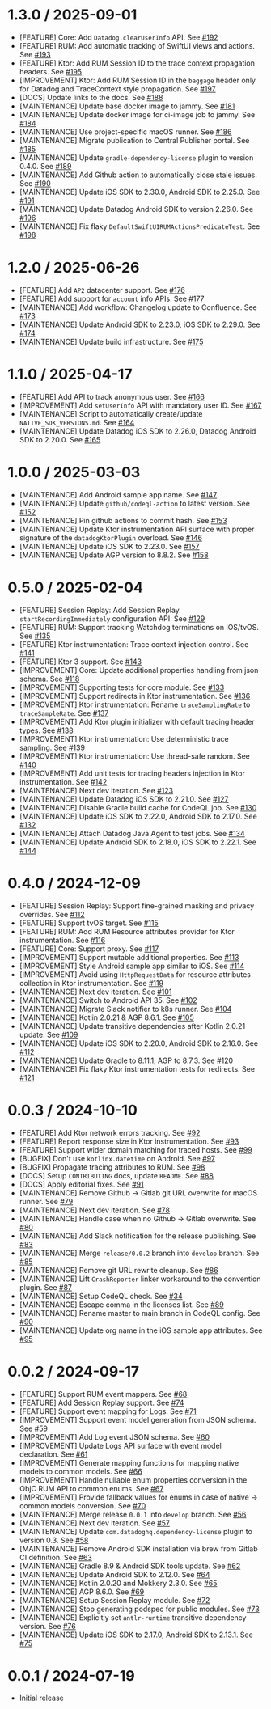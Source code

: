 # 1.3.0 / 2025-09-01

* [FEATURE] Core: Add `Datadog.clearUserInfo` API. See [#192](https://github.com/DataDog/dd-sdk-kotlin-multiplatform/pull/192)
* [FEATURE] RUM: Add automatic tracking of SwiftUI views and actions. See [#193](https://github.com/DataDog/dd-sdk-kotlin-multiplatform/pull/193)
* [FEATURE] Ktor: Add RUM Session ID to the trace context propagation headers. See [#195](https://github.com/DataDog/dd-sdk-kotlin-multiplatform/pull/195)
* [IMPROVEMENT] Ktor: Add RUM Session ID in the `baggage` header only for Datadog and TraceContext style propagation. See [#197](https://github.com/DataDog/dd-sdk-kotlin-multiplatform/pull/197)
* [DOCS] Update links to the docs. See [#188](https://github.com/DataDog/dd-sdk-kotlin-multiplatform/pull/188)
* [MAINTENANCE] Update base docker image to jammy. See [#181](https://github.com/DataDog/dd-sdk-kotlin-multiplatform/pull/181)
* [MAINTENANCE] Update docker image for ci-image job to jammy. See [#184](https://github.com/DataDog/dd-sdk-kotlin-multiplatform/pull/184)
* [MAINTENANCE] Use project-specific macOS runner. See [#186](https://github.com/DataDog/dd-sdk-kotlin-multiplatform/pull/186)
* [MAINTENANCE] Migrate publication to Central Publisher portal. See [#185](https://github.com/DataDog/dd-sdk-kotlin-multiplatform/pull/185)
* [MAINTENANCE] Update `gradle-dependency-license` plugin to version 0.4.0. See [#189](https://github.com/DataDog/dd-sdk-kotlin-multiplatform/pull/189)
* [MAINTENANCE] Add Github action to automatically close stale issues. See [#190](https://github.com/DataDog/dd-sdk-kotlin-multiplatform/pull/190)
* [MAINTENANCE] Update iOS SDK to 2.30.0, Android SDK to 2.25.0. See [#191](https://github.com/DataDog/dd-sdk-kotlin-multiplatform/pull/191)
* [MAINTENANCE] Update Datadog Android SDK to version 2.26.0. See [#196](https://github.com/DataDog/dd-sdk-kotlin-multiplatform/pull/196)
* [MAINTENANCE] Fix flaky `DefaultSwiftUIRUMActionsPredicateTest`. See [#198](https://github.com/DataDog/dd-sdk-kotlin-multiplatform/pull/198)

# 1.2.0 / 2025-06-26

* [FEATURE] Add `AP2` datacenter support. See [#176](https://github.com/DataDog/dd-sdk-kotlin-multiplatform/pull/176)
* [FEATURE] Add support for `account` info APIs. See [#177](https://github.com/DataDog/dd-sdk-kotlin-multiplatform/pull/177)
* [MAINTENANCE] Add workflow: Changelog update to Confluence. See [#173](https://github.com/DataDog/dd-sdk-kotlin-multiplatform/pull/173)
* [MAINTENANCE] Update Android SDK to 2.23.0, iOS SDK to 2.29.0. See [#174](https://github.com/DataDog/dd-sdk-kotlin-multiplatform/pull/174)
* [MAINTENANCE] Update build infrastructure. See [#175](https://github.com/DataDog/dd-sdk-kotlin-multiplatform/pull/175)

# 1.1.0 / 2025-04-17

* [FEATURE] Add API to track anonymous user. See [#166](https://github.com/DataDog/dd-sdk-kotlin-multiplatform/pull/166)
* [IMPROVEMENT] Add `setUserInfo` API with mandatory user ID. See [#167](https://github.com/DataDog/dd-sdk-kotlin-multiplatform/pull/167)
* [MAINTENANCE] Script to automatically create/update `NATIVE_SDK_VERSIONS.md`. See [#164](https://github.com/DataDog/dd-sdk-kotlin-multiplatform/pull/164)
* [MAINTENANCE] Update Datadog iOS SDK to 2.26.0, Datadog Android SDK to 2.20.0. See [#165](https://github.com/DataDog/dd-sdk-kotlin-multiplatform/pull/165)

# 1.0.0 / 2025-03-03

* [MAINTENANCE] Add Android sample app name. See [#147](https://github.com/DataDog/dd-sdk-kotlin-multiplatform/pull/147)
* [MAINTENANCE] Update `github/codeql-action` to latest version. See [#152](https://github.com/DataDog/dd-sdk-kotlin-multiplatform/pull/152)
* [MAINTENANCE] Pin github actions to commit hash. See [#153](https://github.com/DataDog/dd-sdk-kotlin-multiplatform/pull/153)
* [MAINTENANCE] Update Ktor instrumentation API surface with proper signature of the `datadogKtorPlugin` overload. See [#146](https://github.com/DataDog/dd-sdk-kotlin-multiplatform/pull/146)
* [MAINTENANCE] Update iOS SDK to 2.23.0. See [#157](https://github.com/DataDog/dd-sdk-kotlin-multiplatform/pull/157)
* [MAINTENANCE] Update AGP version to 8.8.2. See [#158](https://github.com/DataDog/dd-sdk-kotlin-multiplatform/pull/158)

# 0.5.0 / 2025-02-04

* [FEATURE] Session Replay: Add Session Replay `startRecordingImmediately` configuration API. See [#129](https://github.com/DataDog/dd-sdk-kotlin-multiplatform/pull/129)
* [FEATURE] RUM: Support tracking Watchdog terminations on iOS/tvOS. See [#135](https://github.com/DataDog/dd-sdk-kotlin-multiplatform/pull/135)
* [FEATURE] Ktor instrumentation: Trace context injection control. See [#141](https://github.com/DataDog/dd-sdk-kotlin-multiplatform/pull/141)
* [FEATURE] Ktor 3 support. See [#143](https://github.com/DataDog/dd-sdk-kotlin-multiplatform/pull/143)
* [IMPROVEMENT] Core: Update additional properties handling from json schema. See [#118](https://github.com/DataDog/dd-sdk-kotlin-multiplatform/pull/118)
* [IMPROVEMENT] Supporting tests for core module. See [#133](https://github.com/DataDog/dd-sdk-kotlin-multiplatform/pull/133)
* [IMPROVEMENT] Support redirects in Ktor instrumentation. See [#136](https://github.com/DataDog/dd-sdk-kotlin-multiplatform/pull/136)
* [IMPROVEMENT] Ktor instrumentation: Rename `traceSamplingRate` to `traceSampleRate`. See [#137](https://github.com/DataDog/dd-sdk-kotlin-multiplatform/pull/137)
* [IMPROVEMENT] Add Ktor plugin initializer with default tracing header types. See [#138](https://github.com/DataDog/dd-sdk-kotlin-multiplatform/pull/138)
* [IMPROVEMENT] Ktor instrumentation: Use deterministic trace sampling. See [#139](https://github.com/DataDog/dd-sdk-kotlin-multiplatform/pull/139)
* [IMPROVEMENT] Ktor instrumentation: Use thread-safe random. See [#140](https://github.com/DataDog/dd-sdk-kotlin-multiplatform/pull/140)
* [IMPROVEMENT] Add unit tests for tracing headers injection in Ktor instrumentation. See [#142](https://github.com/DataDog/dd-sdk-kotlin-multiplatform/pull/142)
* [MAINTENANCE] Next dev iteration. See [#123](https://github.com/DataDog/dd-sdk-kotlin-multiplatform/pull/123)
* [MAINTENANCE] Update Datadog iOS SDK to 2.21.0. See [#127](https://github.com/DataDog/dd-sdk-kotlin-multiplatform/pull/127)
* [MAINTENANCE] Disable Gradle build cache for CodeQL job. See [#130](https://github.com/DataDog/dd-sdk-kotlin-multiplatform/pull/130)
* [MAINTENANCE] Update iOS SDK to 2.22.0, Android SDK to 2.17.0. See [#132](https://github.com/DataDog/dd-sdk-kotlin-multiplatform/pull/132)
* [MAINTENANCE] Attach Datadog Java Agent to test jobs. See [#134](https://github.com/DataDog/dd-sdk-kotlin-multiplatform/pull/134)
* [MAINTENANCE] Update Android SDK to 2.18.0, iOS SDK to 2.22.1. See [#144](https://github.com/DataDog/dd-sdk-kotlin-multiplatform/pull/144)

# 0.4.0 / 2024-12-09

* [FEATURE] Session Replay: Support fine-grained masking and privacy overrides. See [#112](https://github.com/DataDog/dd-sdk-kotlin-multiplatform/pull/112)
* [FEATURE] Support tvOS target. See [#115](https://github.com/DataDog/dd-sdk-kotlin-multiplatform/pull/115)
* [FEATURE] RUM: Add RUM Resource attributes provider for Ktor instrumentation. See [#116](https://github.com/DataDog/dd-sdk-kotlin-multiplatform/pull/116)
* [FEATURE] Core: Support proxy. See [#117](https://github.com/DataDog/dd-sdk-kotlin-multiplatform/pull/117)
* [IMPROVEMENT] Support mutable additional properties. See [#113](https://github.com/DataDog/dd-sdk-kotlin-multiplatform/pull/113)
* [IMPROVEMENT] Style Android sample app similar to iOS. See [#114](https://github.com/DataDog/dd-sdk-kotlin-multiplatform/pull/114)
* [IMPROVEMENT] Avoid using `HttpRequestData` for resource attributes collection in Ktor instrumentation. See [#119](https://github.com/DataDog/dd-sdk-kotlin-multiplatform/pull/119)
* [MAINTENANCE] Next dev iteration. See [#101](https://github.com/DataDog/dd-sdk-kotlin-multiplatform/pull/101)
* [MAINTENANCE] Switch to Android API 35. See [#102](https://github.com/DataDog/dd-sdk-kotlin-multiplatform/pull/102)
* [MAINTENANCE] Migrate Slack notifier to k8s runner. See [#104](https://github.com/DataDog/dd-sdk-kotlin-multiplatform/pull/104)
* [MAINTENANCE] Kotlin 2.0.21 & AGP 8.6.1. See [#105](https://github.com/DataDog/dd-sdk-kotlin-multiplatform/pull/105)
* [MAINTENANCE] Update transitive dependencies after Kotlin 2.0.21 update. See [#109](https://github.com/DataDog/dd-sdk-kotlin-multiplatform/pull/109)
* [MAINTENANCE] Update iOS SDK to 2.20.0, Android SDK to 2.16.0. See [#112](https://github.com/DataDog/dd-sdk-kotlin-multiplatform/pull/112)
* [MAINTENANCE] Update Gradle to 8.11.1, AGP to 8.7.3. See [#120](https://github.com/DataDog/dd-sdk-kotlin-multiplatform/pull/120)
* [MAINTENANCE] Fix flaky Ktor instrumentation tests for redirects. See [#121](https://github.com/DataDog/dd-sdk-kotlin-multiplatform/pull/121)

# 0.0.3 / 2024-10-10

* [FEATURE] Add Ktor network errors tracking. See [#92](https://github.com/DataDog/dd-sdk-kotlin-multiplatform/pull/92)
* [FEATURE] Report response size in Ktor instrumentation. See [#93](https://github.com/DataDog/dd-sdk-kotlin-multiplatform/pull/93)
* [FEATURE] Support wider domain matching for traced hosts. See [#99](https://github.com/DataDog/dd-sdk-kotlin-multiplatform/pull/99)
* [BUGFIX] Don't use `kotlinx.datetime` on Android. See [#97](https://github.com/DataDog/dd-sdk-kotlin-multiplatform/pull/97)
* [BUGFIX] Propagate tracing attributes to RUM. See [#98](https://github.com/DataDog/dd-sdk-kotlin-multiplatform/pull/98)
* [DOCS] Setup `CONTRIBUTING` docs, update `README`. See [#88](https://github.com/DataDog/dd-sdk-kotlin-multiplatform/pull/88)
* [DOCS] Apply editorial fixes. See [#91](https://github.com/DataDog/dd-sdk-kotlin-multiplatform/pull/91)
* [MAINTENANCE] Remove Github -> Gitlab git URL overwrite for macOS runner. See [#79](https://github.com/DataDog/dd-sdk-kotlin-multiplatform/pull/79)
* [MAINTENANCE] Next dev iteration. See [#78](https://github.com/DataDog/dd-sdk-kotlin-multiplatform/pull/78)
* [MAINTENANCE] Handle case when no Github -> Gitlab overwrite. See [#80](https://github.com/DataDog/dd-sdk-kotlin-multiplatform/pull/80)
* [MAINTENANCE] Add Slack notification for the release publishing. See [#83](https://github.com/DataDog/dd-sdk-kotlin-multiplatform/pull/83)
* [MAINTENANCE] Merge `release/0.0.2` branch into `develop` branch. See [#85](https://github.com/DataDog/dd-sdk-kotlin-multiplatform/pull/85)
* [MAINTENANCE] Remove git URL rewrite cleanup. See [#86](https://github.com/DataDog/dd-sdk-kotlin-multiplatform/pull/86)
* [MAINTENANCE] Lift `CrashReporter` linker workaround to the convention plugin. See [#87](https://github.com/DataDog/dd-sdk-kotlin-multiplatform/pull/87)
* [MAINTENANCE] Setup CodeQL check. See [#34](https://github.com/DataDog/dd-sdk-kotlin-multiplatform/pull/34)
* [MAINTENANCE] Escape comma in the licenses list. See [#89](https://github.com/DataDog/dd-sdk-kotlin-multiplatform/pull/89)
* [MAINTENANCE] Rename master to main branch in CodeQL config. See [#90](https://github.com/DataDog/dd-sdk-kotlin-multiplatform/pull/90)
* [MAINTENANCE] Update org name in the iOS sample app attributes. See [#95](https://github.com/DataDog/dd-sdk-kotlin-multiplatform/pull/95)

# 0.0.2 / 2024-09-17

* [FEATURE] Support RUM event mappers. See [#68](https://github.com/DataDog/dd-sdk-kotlin-multiplatform/pull/68)
* [FEATURE] Add Session Replay support. See [#74](https://github.com/DataDog/dd-sdk-kotlin-multiplatform/pull/74)
* [FEATURE] Support event mapping for Logs. See [#71](https://github.com/DataDog/dd-sdk-kotlin-multiplatform/pull/71)
* [IMPROVEMENT] Support event model generation from JSON schema. See [#59](https://github.com/DataDog/dd-sdk-kotlin-multiplatform/pull/59)
* [IMPROVEMENT] Add Log event JSON schema. See [#60](https://github.com/DataDog/dd-sdk-kotlin-multiplatform/pull/60)
* [IMPROVEMENT] Update Logs API surface with event model declaration. See [#61](https://github.com/DataDog/dd-sdk-kotlin-multiplatform/pull/61)
* [IMPROVEMENT] Generate mapping functions for mapping native models to common models. See [#66](https://github.com/DataDog/dd-sdk-kotlin-multiplatform/pull/66)
* [IMPROVEMENT] Handle nullable enum properties conversion in the ObjC RUM API to common enums. See [#67](https://github.com/DataDog/dd-sdk-kotlin-multiplatform/pull/67)
* [IMPROVEMENT] Provide fallback values for enums in case of native -> common models conversion. See [#70](https://github.com/DataDog/dd-sdk-kotlin-multiplatform/pull/70)
* [MAINTENANCE] Merge release `0.0.1` into `develop` branch. See [#56](https://github.com/DataDog/dd-sdk-kotlin-multiplatform/pull/56)
* [MAINTENANCE] Next dev iteration. See [#57](https://github.com/DataDog/dd-sdk-kotlin-multiplatform/pull/57)
* [MAINTENANCE] Update `com.datadoghq.dependency-license` plugin to version 0.3. See [#58](https://github.com/DataDog/dd-sdk-kotlin-multiplatform/pull/58)
* [MAINTENANCE] Remove Android SDK installation via brew from Gitlab CI definition. See [#63](https://github.com/DataDog/dd-sdk-kotlin-multiplatform/pull/63)
* [MAINTENANCE] Gradle 8.9 & Android SDK tools update. See [#62](https://github.com/DataDog/dd-sdk-kotlin-multiplatform/pull/62)
* [MAINTENANCE] Update Android SDK to 2.12.0. See [#64](https://github.com/DataDog/dd-sdk-kotlin-multiplatform/pull/64)
* [MAINTENANCE] Kotlin 2.0.20 and Mokkery 2.3.0. See [#65](https://github.com/DataDog/dd-sdk-kotlin-multiplatform/pull/65)
* [MAINTENANCE] AGP 8.6.0. See [#69](https://github.com/DataDog/dd-sdk-kotlin-multiplatform/pull/69)
* [MAINTENANCE] Setup Session Replay module. See [#72](https://github.com/DataDog/dd-sdk-kotlin-multiplatform/pull/72)
* [MAINTENANCE] Stop generating podspec for public modules. See [#73](https://github.com/DataDog/dd-sdk-kotlin-multiplatform/pull/73)
* [MAINTENANCE] Explicitly set `antlr-runtime` transitive dependency version. See [#76](https://github.com/DataDog/dd-sdk-kotlin-multiplatform/pull/76)
* [MAINTENANCE] Update iOS SDK to 2.17.0, Android SDK to 2.13.1. See [#75](https://github.com/DataDog/dd-sdk-kotlin-multiplatform/pull/75)

# 0.0.1 / 2024-07-19

* Initial release

